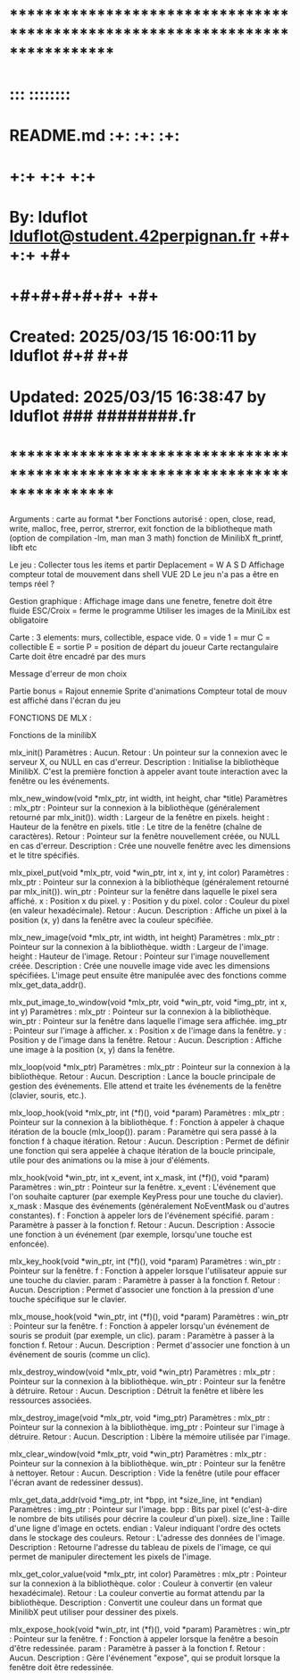 # **************************************************************************** #
#                                                                              #
#                                                         :::      ::::::::    #
#    README.md                                          :+:      :+:    :+:    #
#                                                     +:+ +:+         +:+      #
#    By: lduflot <lduflot@student.42perpignan.fr>   +#+  +:+       +#+         #
#                                                 +#+#+#+#+#+   +#+            #
#    Created: 2025/03/15 16:00:11 by lduflot           #+#    #+#              #
#    Updated: 2025/03/15 16:38:47 by lduflot          ###   ########.fr        #
#                                                                              #
# **************************************************************************** #

Arguments : carte au format *.ber 
Fonctions autorisé :
open, close, read, write, malloc, free, perror, strerror, exit
fonction de la bibliotheque math (option de compilation -lm, man man 3 math)
fonction de MinilibX
ft_printf, libft etc 


Le jeu : 
Collecter tous les items et partir 
Deplacement = W A S D
Affichage compteur total de mouvement dans shell 
VUE 2D 
Le jeu n'a pas a être en temps réel ?

Gestion graphique : 
Affichage image dans une fenetre, fenetre doit être fluide
ESC/Croix = ferme le programme 
Utiliser les images de la MiniLibx est obligatoire 

Carte :
3 elements: murs, collectible, espace vide.
0 = vide
1 = mur
C = collectible
E = sortie
P = position de départ du joueur
Carte rectangulaire 
Carte doit être encadré par des murs

Message d'erreur de mon choix

Partie bonus =
Rajout ennemie 
Sprite d'animations
Compteur total de mouv est affiché dans l'écran du jeu

FONCTIONS DE MLX :

Fonctions de la minilibX

mlx_init()
    Paramètres : Aucun.
    Retour : Un pointeur sur la connexion avec le serveur X, ou NULL en cas d'erreur.
    Description : Initialise la bibliothèque MinilibX. C'est la première fonction à appeler avant toute interaction avec la fenêtre ou les événements.

mlx_new_window(void *mlx_ptr, int width, int height, char *title)
    Paramètres :
        mlx_ptr : Pointeur sur la connexion à la bibliothèque (généralement retourné par mlx_init()).
        width : Largeur de la fenêtre en pixels.
        height : Hauteur de la fenêtre en pixels.
        title : Le titre de la fenêtre (chaîne de caractères).
    Retour : Pointeur sur la fenêtre nouvellement créée, ou NULL en cas d'erreur.
    Description : Crée une nouvelle fenêtre avec les dimensions et le titre spécifiés.

mlx_pixel_put(void *mlx_ptr, void *win_ptr, int x, int y, int color)
    Paramètres :
        mlx_ptr : Pointeur sur la connexion à la bibliothèque (généralement retourné par mlx_init()).
        win_ptr : Pointeur sur la fenêtre dans laquelle le pixel sera affiché.
        x : Position x du pixel.
        y : Position y du pixel.
        color : Couleur du pixel (en valeur hexadécimale).
    Retour : Aucun.
    Description : Affiche un pixel à la position (x, y) dans la fenêtre avec la couleur spécifiée.

mlx_new_image(void *mlx_ptr, int width, int height)
    Paramètres :
        mlx_ptr : Pointeur sur la connexion à la bibliothèque.
        width : Largeur de l'image.
        height : Hauteur de l'image.
    Retour : Pointeur sur l'image nouvellement créée.
    Description : Crée une nouvelle image vide avec les dimensions spécifiées. L'image peut ensuite être manipulée avec des fonctions comme mlx_get_data_addr().

mlx_put_image_to_window(void *mlx_ptr, void *win_ptr, void *img_ptr, int x, int y)
    Paramètres :
        mlx_ptr : Pointeur sur la connexion à la bibliothèque.
        win_ptr : Pointeur sur la fenêtre dans laquelle l'image sera affichée.
        img_ptr : Pointeur sur l'image à afficher.
        x : Position x de l'image dans la fenêtre.
        y : Position y de l'image dans la fenêtre.
    Retour : Aucun.
    Description : Affiche une image à la position (x, y) dans la fenêtre.

mlx_loop(void *mlx_ptr)
    Paramètres :
        mlx_ptr : Pointeur sur la connexion à la bibliothèque.
    Retour : Aucun.
    Description : Lance la boucle principale de gestion des événements. Elle attend et traite les événements de la fenêtre (clavier, souris, etc.).

mlx_loop_hook(void *mlx_ptr, int (*f)(), void *param)
    Paramètres :
        mlx_ptr : Pointeur sur la connexion à la bibliothèque.
        f : Fonction à appeler à chaque itération de la boucle (mlx_loop()).
        param : Paramètre qui sera passé à la fonction f à chaque itération.
    Retour : Aucun.
    Description : Permet de définir une fonction qui sera appelée à chaque itération de la boucle principale, utile pour des animations ou la mise à jour d'éléments.

mlx_hook(void *win_ptr, int x_event, int x_mask, int (*f)(), void *param)
    Paramètres :
        win_ptr : Pointeur sur la fenêtre.
        x_event : L'événement que l'on souhaite capturer (par exemple KeyPress pour une touche du clavier).
        x_mask : Masque des événements (généralement NoEventMask ou d'autres constantes).
        f : Fonction à appeler lors de l'événement spécifié.
        param : Paramètre à passer à la fonction f.
    Retour : Aucun.
    Description : Associe une fonction à un événement (par exemple, lorsqu'une touche est enfoncée).

mlx_key_hook(void *win_ptr, int (*f)(), void *param)
    Paramètres :
        win_ptr : Pointeur sur la fenêtre.
        f : Fonction à appeler lorsque l'utilisateur appuie sur une touche du clavier.
        param : Paramètre à passer à la fonction f.
    Retour : Aucun.
    Description : Permet d'associer une fonction à la pression d'une touche spécifique sur le clavier.

mlx_mouse_hook(void *win_ptr, int (*f)(), void *param)
    Paramètres :
        win_ptr : Pointeur sur la fenêtre.
        f : Fonction à appeler lorsqu'un événement de souris se produit (par exemple, un clic).
        param : Paramètre à passer à la fonction f.
    Retour : Aucun.
    Description : Permet d'associer une fonction à un événement de souris (comme un clic).

mlx_destroy_window(void *mlx_ptr, void *win_ptr)
    Paramètres :
        mlx_ptr : Pointeur sur la connexion à la bibliothèque.
        win_ptr : Pointeur sur la fenêtre à détruire.
    Retour : Aucun.
    Description : Détruit la fenêtre et libère les ressources associées.

mlx_destroy_image(void *mlx_ptr, void *img_ptr)
    Paramètres :
        mlx_ptr : Pointeur sur la connexion à la bibliothèque.
        img_ptr : Pointeur sur l'image à détruire.
    Retour : Aucun.
    Description : Libère la mémoire utilisée par l'image.

mlx_clear_window(void *mlx_ptr, void *win_ptr)
    Paramètres :
        mlx_ptr : Pointeur sur la connexion à la bibliothèque.
        win_ptr : Pointeur sur la fenêtre à nettoyer.
    Retour : Aucun.
    Description : Vide la fenêtre (utile pour effacer l'écran avant de redessiner dessus).

mlx_get_data_addr(void *img_ptr, int *bpp, int *size_line, int *endian)
    Paramètres :
        img_ptr : Pointeur sur l'image.
        bpp : Bits par pixel (c'est-à-dire le nombre de bits utilisés pour décrire la couleur d'un pixel).
        size_line : Taille d'une ligne d'image en octets.
        endian : Valeur indiquant l'ordre des octets dans le stockage des couleurs.
    Retour : L'adresse des données de l'image.
    Description : Retourne l'adresse du tableau de pixels de l'image, ce qui permet de manipuler directement les pixels de l'image.

mlx_get_color_value(void *mlx_ptr, int color)
    Paramètres :
        mlx_ptr : Pointeur sur la connexion à la bibliothèque.
        color : Couleur à convertir (en valeur hexadécimale).
    Retour : La couleur convertie au format attendu par la bibliothèque.
    Description : Convertit une couleur dans un format que MinilibX peut utiliser pour dessiner des pixels.

mlx_expose_hook(void *win_ptr, int (*f)(), void *param)
    Paramètres :
        win_ptr : Pointeur sur la fenêtre.
        f : Fonction à appeler lorsque la fenêtre a besoin d'être redessinée.
        param : Paramètre à passer à la fonction f.
    Retour : Aucun.
    Description : Gère l'événement "expose", qui se produit lorsque la fenêtre doit être redessinée.
